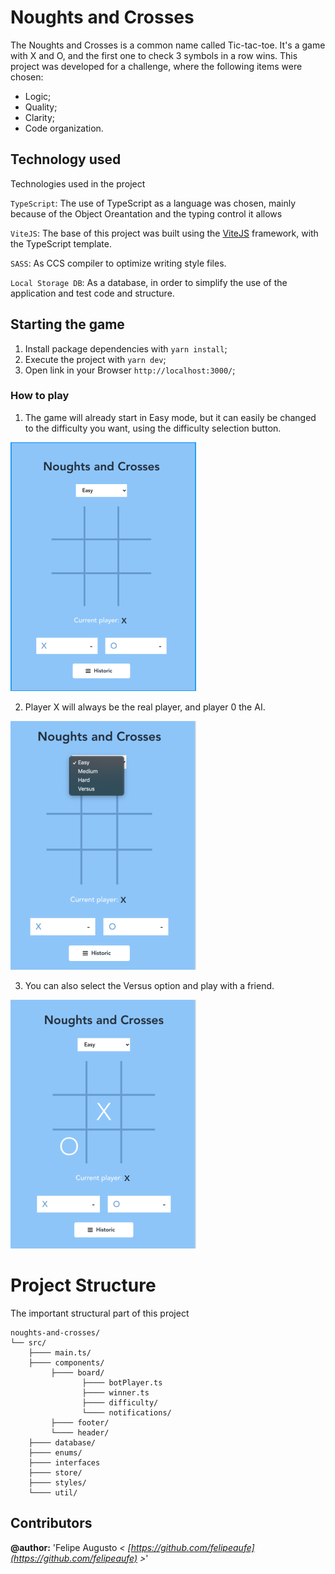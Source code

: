 # Noughts and Crosses

The Noughts and Crosses is a common name called Tic-tac-toe. It's a game with X and O, and the first one to check 3 symbols in a row wins.
This project was developed for a challenge, where the following items were chosen:

* Logic;
* Quality;
* Clarity;
* Code organization.

## Technology used
Technologies used in the project

`TypeScript`: The use of TypeScript as a language was chosen, mainly because of the Object Oreantation and the typing control it allows

`ViteJS`: The base of this project was built using the [ViteJS](https://vitejs.dev/) framework, with the TypeScript template.

`SASS`: As CCS compiler to optimize writing style files.

`Local Storage DB`: As a database, in order to simplify the use of the application and test code and structure.


## Starting the game

1. Install package dependencies with `yarn install`;
2. Execute the project with `yarn dev`;
3. Open link in your Browser `http://localhost:3000/`;

### How to play

1. The game will already start in Easy mode, but it can easily be changed to the difficulty you want, using the difficulty selection button.

![](https://github.com/felipeaufe/noughts-and-crosses/blob/main/doc/screenshot_1.png?raw=true)


2. Player X will always be the real player, and player 0 the AI.

![](https://github.com/felipeaufe/noughts-and-crosses/blob/main/doc/screenshot_2.png?raw=true)

3. You can also select the Versus option and play with a friend.

![](https://github.com/felipeaufe/noughts-and-crosses/blob/main/doc/screenshot_3.png?raw=true)

# Project Structure

The important structural part of this project

```
noughts-and-crosses/
└── src/
    ├──── main.ts/
    ├──── components/
         ├──── board/
                ├──── botPlayer.ts
                ├──── winner.ts
                ├──── difficulty/
                └──── notifications/
         ├──── footer/
         └──── header/
    ├──── database/
    ├──── enums/
    ├──── interfaces
    ├──── store/
    ├──── styles/
    └──── util/
```

## Contributors

**@author:** 'Felipe Augusto *< [https://github.com/felipeaufe](https://github.com/felipeaufe) >*'
